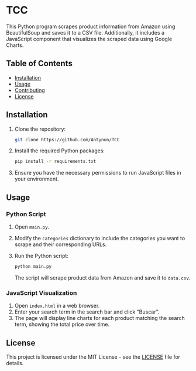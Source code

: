 # TCC

This Python program scrapes product information from Amazon using BeautifulSoup and saves it to a CSV file. Additionally, it includes a JavaScript component that visualizes the scraped data using Google Charts.

## Table of Contents

- [Installation](#installation)
- [Usage](#usage)
- [Contributing](#contributing)
- [License](#license)

## Installation

1. Clone the repository:

    ```bash
    git clone https://github.com/Antynun/TCC
    ```

2. Install the required Python packages:

    ```bash
    pip install -r requirements.txt
    ```

3. Ensure you have the necessary permissions to run JavaScript files in your environment.

## Usage

### Python Script

1. Open `main.py`.
2. Modify the `categories` dictionary to include the categories you want to scrape and their corresponding URLs.
3. Run the Python script:

    ```bash
    python main.py
    ```

    The script will scrape product data from Amazon and save it to `data.csv`.

### JavaScript Visualization

1. Open `index.html` in a web browser.
2. Enter your search term in the search bar and click "Buscar".
3. The page will display line charts for each product matching the search term, showing the total price over time.

## License

This project is licensed under the MIT License - see the [LICENSE](LICENSE) file for details.
